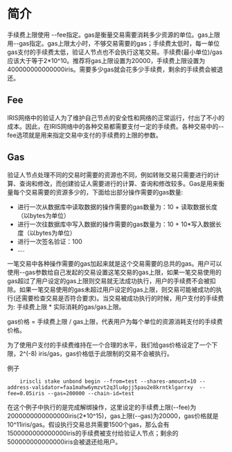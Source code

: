# 简介

手续费上限使用 --fee指定。gas是衡量交易需要消耗多少资源的单位。gas上限用--gas指定。gas上限太小时，不够交易需要的gas；手续费太低时，每一单位gas支付的手续费太低，验证人节点也不会执行这笔交易。手续费(最小单位)/gas应该大于等于2*10^10。推荐将gas上限设置为20000，手续费上限设置为400000000000000iris。需要多少gas就会花多少手续费，剩余的手续费会被退还。

## Fee

IRIS网络中的验证人为了维护自己节点的安全性和网络的正常运行，付出了不小的成本。因此，在IRIS网络中的各种交易都需要支付一定的手续费。各种交易中的--fee选项就是用来指定交易中支付的手续费的上限的参数。

## Gas

验证人节点处理不同的交易时需要的资源也不同，例如转账交易只需要进行的计算、查询和修改，而创建验证人需要进行的计算、查询和修改较多。Gas是用来衡量每个交易需要的资源多少的，下面给出部分操作需要的gas数量:

- 进行一次从数据库中读取数据的操作需要的gas数量为：10 + 读取数据长度（以bytes为单位）
- 进行一次往数据库中写入数据的操作需要的gas数量为：10 + 10*写入数据长度（以bytes为单位）
- 进行一次签名验证：100
- ....

一笔交易中各种操作需要的gas加起来就是这个交易需要的总共的gas。用户可以使用--gas参数给自己发起的交易设置这笔交易的gas上限，如果一笔交易使用的gas超过了用户设定的gas上限则交易就无法成功执行，用户的手续费不会被扣除。如果一笔交易使用的gas未超过用户设定的gas上限，则交易可能被成功的执行(还需要检查交易是否符合要求)。当交易被成功执行的时候，用户支付的手续费为: 手续费上限 * 实际消耗的gas/gas上限。

gas价格 = 手续费上限 / gas上限，代表用户为每个单位的资源消耗支付的手续费价格。

为了使用户支付的手续费维持在一个合理的水平，我们给gas价格设定了一个下限，2^(-8) iris/gas，gas价格低于此限制的交易不会被执行。

例子
```
    iriscli stake unbond begin --from=test --shares-amount=10 --address-validator=faa1mahw6ymzvt2q3lu4pjj5pau2e8krntklgarrxy  --fee=0.05iris --gas=200000 --chain-id=test
```

在这个例子中执行的是完成解绑操作，这里设定的手续费上限(--fee)为2000000000000000iris(2*10^15)，gas上限(--gas)为20000，gas价格就是10^11iris/gas。假设执行交易总共需要1500个gas，那么会有1500000000000000iris的手续费被支付给验证人节点；剩余的500000000000000iris会被退还给用户。
